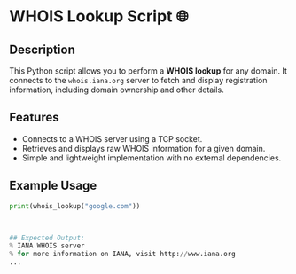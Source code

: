 # WHOIS Lookup Script 🌐

## Description
This Python script allows you to perform a **WHOIS lookup** for any domain. It connects to the `whois.iana.org` server to fetch and display registration information, including domain ownership and other details.

## Features
- Connects to a WHOIS server using a TCP socket.
- Retrieves and displays raw WHOIS information for a given domain.
- Simple and lightweight implementation with no external dependencies.

## Example Usage
```python
print(whois_lookup("google.com"))



## Expected Output:
% IANA WHOIS server
% for more information on IANA, visit http://www.iana.org
...
